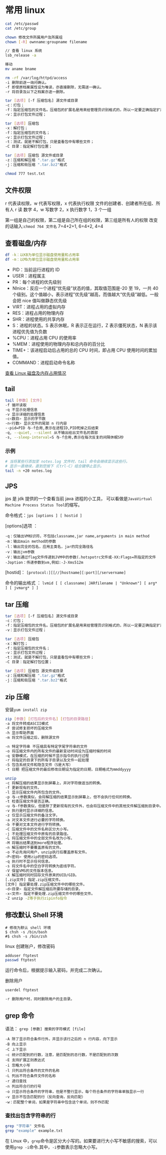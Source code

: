 # 常用 linux

```bash
cat /etc/passwd
cat /etc/group

chown 修改文件所属用户及所属组
chown [-R] ownname:groupname filename

// 查看 linux 系统
lsb_release -a

移动
mv aname bname

rm -rf /var/log/httpd/access
-i 删除前逐一询问确认。
-f 即使原档案属性设为唯读，亦直接删除，无需逐一确认。
-r 将目录及以下之档案亦逐一删除。

tar [选项] [-f 压缩包名] 源文件或目录
-c：打包；
-f：指定压缩包的文件名。压缩包的扩展名是用来给管理员识别格式的，所以一定要正确指定扩展名；
-v：显示打包文件过程；

tar [选项] 压缩包
-x：解打包；
-f：指定压缩包的文件名；
-v：显示打包文件过程；
-t：测试，就是不解打包，只是査看包中有哪些文件；
-C 目录：指定解打包位置；

tar [选项] 压缩包 源文件或目录
-z：压缩和解压缩 ".tar.gz"格式
-j：压缩和街压缩 ".tar.bz2"格式

chmod 777 test.txt

```

## 文件权限

r 代表读权限，w 代表写权限，x 代表执行权限
文件的创建者、创建者所在组、所有人
r 读 数字 4，w 写数字 2，x 执行数字 1，3 个一组

第一组是自己的权限，第二组是自己所在组的权限，第三组是所有人的权限
改变的话输入:`chmod 764 文件名`
7=4+2+1, 6=4+2, 4=4

## 查看磁盘/内存

```bash
df -k：以KB为单位显示磁盘使用量和占用率
df -m：以Mb为单位显示磁盘使用量和占用率

```

- PID：当前运行进程的 ID
- USER：进程属主
- PR：每个进程的优先级别
- NInice：反应一个进程“优先级”状态的值，其取值范围是-20 至 19，一共 40 个级别。这个值越小，表示进程”优先级”越高，而值越大“优先级”越低。一般会把 nice 值叫做静态优先级
- VIRT：进程占用的虚拟内存
- RES：进程占用的物理内存
- SHR：进程使用的共享内存
- S：进程的状态。S 表示休眠，R 表示正在运行，Z 表示僵死状态，N 表示该进程优先值为负数
- %CPU：进程占用 CPU 的使用率
- %MEM：进程使用的物理内存和总内存的百分比
- TIME+：该进程启动后占用的总的 CPU 时间，即占用 CPU 使用时间的累加值。
- COMMAND：进程启动命令名称

[查看 Linux 磁盘及内存占用情况](https://blog.csdn.net/u014311799/article/details/78775175)

## tail

```bash
tail [参数] [文件]
-f 循环读取
-q 不显示处理信息
-v 显示详细的处理信息
-c<数目> 显示的字节数
-n<行数> 显示文件的尾部 n 行内容
--pid=PID 与-f合用,表示在进程ID,PID死掉之后结束
-q, --quiet, --silent 从不输出给出文件名的首部
-s, --sleep-interval=S 与-f合用,表示在每次反复的间隔休眠S秒
```

### 示例

```bash
# 当将某些行添加至 notes.log 文件时，tail 命令会继续显示这些行。
# 显示一直继续，直到您按下（Ctrl-C）组合键停止显示。
tail -n +20 notes.log
```

## JPS

jps 是 jdk 提供的一个查看当前 java 进程的小工具， 可以看做是`JavaVirtual Machine Process Status Tool`的缩写。

命令格式：`jps [options ] [ hostid ]`

[options]选项 ：

```text
-q：仅输出VM标识符，不包括classname,jar name,arguments in main method
-m：输出main method的参数
-l：输出完全的包名，应用主类名，jar的完全路径名
-v：输出jvm参数
-V：输出通过flag文件传递到JVM中的参数(.hotspotrc文件或-XX:Flags=所指定的文件
-Joption：传递参数到vm,例如:-J-Xms512m
```

[hostid]：
`[protocol:][[//]hostname][:port][/servername]`

命令的输出格式 ：
`lvmid [ [ classname| JARfilename | "Unknown"] [ arg* ] [ jvmarg* ] ]`

## tar 压缩

```bash
tar [选项] [-f 压缩包名] 源文件或目录
-c：打包；
-f：指定压缩包的文件名。压缩包的扩展名是用来给管理员识别格式的，所以一定要正确指定扩展名；
-v：显示打包文件过程；

tar [选项] 压缩包
-x：解打包；
-f：指定压缩包的文件名；
-v：显示打包文件过程；
-t：测试，就是不解打包，只是査看包中有哪些文件；
-C 目录：指定解打包位置；

tar [选项] 压缩包 源文件或目录
-z：压缩和解压缩 ".tar.gz"格式
-j：压缩和街压缩 ".tar.bz2"格式

```

## zip 压缩

安装`yum install zip`

```bash
zip [参数] [打包后的文件名] [打包的目录路径]
-a 将文件转成ASCII模式
-F 尝试修复损坏的压缩文件
-h 显示帮助界面
-m 将文件压缩之后，删除源文件

-n 特定字符串 不压缩具有特定字尾字符串的文件
-o 将压缩文件内的所有文件的最新变动时间设为压缩时候的时间
-q 安静模式，在压缩的时候不显示指令的执行过程
-r 将指定的目录下的所有子目录以及文件一起处理
-S 包含系统文件和隐含文件（S是大写）
-t 日期 把压缩文件的最后修改日期设为指定的日期，日期格式为mmddyyyy

unzip
-c 将解压缩的结果显示到屏幕上，并对字符做适当的转换。
-f 更新现有的文件。
-l 显示压缩文件内所包含的文件。
-p 与-c参数类似，会将解压缩的结果显示到屏幕上，但不会执行任何的转换。
-t 检查压缩文件是否正确。
-u 与-f参数类似，但是除了更新现有的文件外，也会将压缩文件中的其他文件解压缩到目录中。
-v 执行是时显示详细的信息。
-z 仅显示压缩文件的备注文字。
-a 对文本文件进行必要的字符转换。
-b 不要对文本文件进行字符转换。
-C 压缩文件中的文件名称区分大小写。
-j 不处理压缩文件中原有的目录路径。
-L 将压缩文件中的全部文件名改为小写。
-M 将输出结果送到more程序处理。
-n 解压缩时不要覆盖原有的文件。
-o 不必先询问用户，unzip执行后覆盖原有文件。
-P<密码> 使用zip的密码选项。
-q 执行时不显示任何信息。
-s 将文件名中的空白字符转换为底线字符。
-V 保留VMS的文件版本信息。
-X 解压缩时同时回存文件原来的UID/GID。
[.zip文件] 指定.zip压缩文件。
[文件] 指定要处理.zip压缩文件中的哪些文件。
-d<目录> 指定文件解压缩后所要存储的目录。
-x<文件> 指定不要处理.zip压缩文件中的哪些文件。
-Z unzip -Z等于执行zipinfo指令

```

## 修改默认 Shell 环境

```shell
# 修改为默认 shell 环境
$ chsh -s /bin/bash
#$ chsh -s /bin/zsh
```

linux 创建账户，修改密码

```bash
adduser ftptest
passwd ftptest
```

运行命令后，根据提示输入密码，并完成二次确认。

删除用户

```bash
userdel ftptest

-r 删除用户时，同时删除用户的主目录。
```

## grep 命令

语法：
`grep [参数] 搜索的字符模式 [file]`

```text
-A 除了显示符合条件行外，并显示该行之后的 n 行内容，向下显示
-B 向上显示
-C 上下显示
-c 统计匹配到的行数，注意，是匹配到的总行数，不是匹配到的次数
-E 支持扩展正则表达式
-i 忽略大小写
-l 只列出符合条件的文件的名称
-L 列出不符合条件文件的名称
-r 递归查找
-n 列出符合行的行号
-o 只显示符合条件的字符串，但是不整行显示，每个符合条件的字符串单独显示一行
-v 显示不包含匹配的行（反向查询，反向匹配）
-w：匹配整个单词，如果是字符串中包含这个单词，则不作匹配
```

### 查找出包含字符串的行

```bash
grep "字符串" 文件名
grep "example" example.txt
```

在 Linux 中，`grep`命令是区分大小写的。如果要进行大小写不敏感的搜索，可以使用`grep -i`命令.其中，`-i`参数表示忽略大小写。
